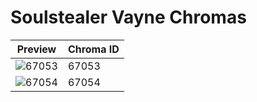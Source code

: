 # Soulstealer Vayne Chromas

| Preview | Chroma ID |
|---------|-----------|
| ![67053](https://raw.communitydragon.org/latest/plugins/rcp-be-lol-game-data/global/default/v1/champion-chroma-images/67/67053.png) | 67053 |
| ![67054](https://raw.communitydragon.org/latest/plugins/rcp-be-lol-game-data/global/default/v1/champion-chroma-images/67/67054.png) | 67054 |